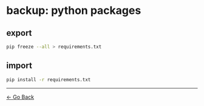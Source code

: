 # backup: python packages

## export

```bash
pip freeze --all > requirements.txt
```

## import

```bash
pip install -r requirements.txt
```

---

[← Go Back](../../readme.md)

